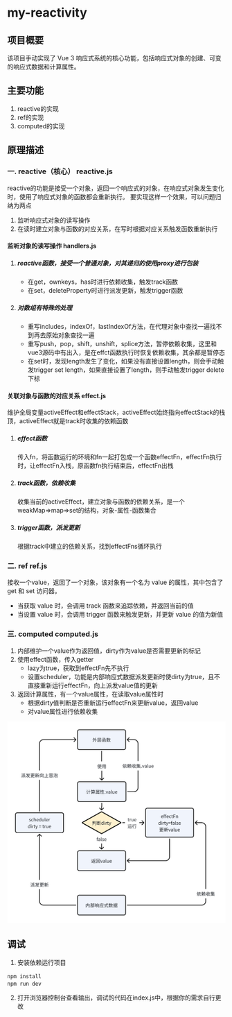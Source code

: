 # my-reactivity

## 项目概要

该项目手动实现了 Vue 3 响应式系统的核心功能，包括响应式对象的创建、可变的响应式数据和计算属性。

## 主要功能

1. reactive的实现
2. ref的实现
3. computed的实现


## 原理描述

### 一. reactive（核心） reactive.js
reactive的功能是接受一个对象，返回一个响应式的对象，在响应式对象发生变化时，使用了响应式对象的函数都会重新执行。
要实现这样一个效果，可以问题归纳为两点
1. 监听响应式对象的读写操作
2. 在读时建立对象与函数的对应关系，在写时根据对应关系触发函数重新执行

#### 监听对象的读写操作 handlers.js
1. ##### reactive函数，接受一个普通对象，对其递归的使用proxy进行包装
    - 在get，ownkeys，has时进行依赖收集，触发track函数
    - 在set，deleteProperty时进行派发更新，触发trigger函数
2. #####  对数组有特殊的处理
    - 重写includes，indexOf，lastIndexOf方法，在代理对象中查找一遍找不到再去原始对象查找一遍
    - 重写push，pop，shift，unshift，splice方法，暂停依赖收集，这里和vue3源码中有出入，是在effct函数执行时恢复依赖收集，其余都是暂停态
    - 在set时，发现length发生了变化，如果没有直接设置length，则会手动触发trigger set length，如果直接设置了length，则手动触发trigger delete 下标
#### 关联对象与函数的对应关系 effect.js

维护全局变量activeEffect和effectStack，activeEffect始终指向effectStack的栈顶，activeEffect就是track时收集的依赖函数

1. ##### effect函数
    传入fn，将函数运行的环境和fn一起打包成一个函数effectFn，effectFn执行时，让effectFn入栈，原函数fn执行结束后，effectFn出栈
2. ##### track函数，依赖收集
    收集当前的activeEffect，建立对象与函数的依赖关系，是一个weakMap=>map=>set的结构，对象-属性-函数集合
3. ##### trigger函数，派发更新
    根据track中建立的依赖关系，找到effectFns循环执行

### 二. ref ref.js

接收一个value，返回了一个对象，该对象有一个名为 value 的属性，其中包含了 get 和 set 访问器。
- 当获取 value 时，会调用 track 函数来追踪依赖，并返回当前的值
- 当设置 value 时，会调用 trigger 函数来触发更新，并更新 value 的值为新值


### 三. computed computed.js

1. 内部维护一个value作为返回值，dirty作为value是否需要更新的标记
2. 使用effect函数，传入getter
    - lazy为true，获取到effectFn先不执行
    - 设置scheduler，功能是内部响应式数据派发更新时使dirty为true，且不直接重新运行effectFn，向上派发value值的更新
3. 返回计算属性，有一个value属性，在读取value属性时
    - 根据dirty值判断是否重新运行effectFn来更新value，返回value
    - 对value属性进行依赖收集

![流程示意](image.png)


## 调试
1. 安装依赖运行项目
```bash
npm install
npm run dev
```
2. 打开浏览器控制台查看输出，调试的代码在index.js中，根据你的需求自行更改